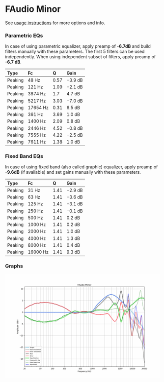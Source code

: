 # FAudio Minor
See [usage instructions](https://github.com/jaakkopasanen/AutoEq#usage) for more options and info.

### Parametric EQs
In case of using parametric equalizer, apply preamp of **-6.7dB** and build filters manually
with these parameters. The first 5 filters can be used independently.
When using independent subset of filters, apply preamp of **-6.7 dB**.

| Type    | Fc       |    Q | Gain    |
|:--------|:---------|:-----|:--------|
| Peaking | 48 Hz    | 0.57 | -3.9 dB |
| Peaking | 121 Hz   | 1.09 | -2.1 dB |
| Peaking | 3874 Hz  | 1.7  | 4.7 dB  |
| Peaking | 5217 Hz  | 3.03 | -7.0 dB |
| Peaking | 17654 Hz | 0.31 | 6.5 dB  |
| Peaking | 361 Hz   | 3.69 | 1.0 dB  |
| Peaking | 1400 Hz  | 2.09 | 0.8 dB  |
| Peaking | 2446 Hz  | 4.52 | -0.8 dB |
| Peaking | 7555 Hz  | 4.22 | -2.5 dB |
| Peaking | 7611 Hz  | 1.38 | 1.0 dB  |

### Fixed Band EQs
In case of using fixed band (also called graphic) equalizer, apply preamp of **-9.6dB**
(if available) and set gains manually with these parameters.

| Type    | Fc       |    Q | Gain    |
|:--------|:---------|:-----|:--------|
| Peaking | 31 Hz    | 1.41 | -2.9 dB |
| Peaking | 63 Hz    | 1.41 | -3.6 dB |
| Peaking | 125 Hz   | 1.41 | -3.1 dB |
| Peaking | 250 Hz   | 1.41 | -0.1 dB |
| Peaking | 500 Hz   | 1.41 | 0.2 dB  |
| Peaking | 1000 Hz  | 1.41 | 0.2 dB  |
| Peaking | 2000 Hz  | 1.41 | 1.0 dB  |
| Peaking | 4000 Hz  | 1.41 | 1.3 dB  |
| Peaking | 8000 Hz  | 1.41 | 0.4 dB  |
| Peaking | 16000 Hz | 1.41 | 9.3 dB  |

### Graphs
![](./FAudio%20Minor.png)